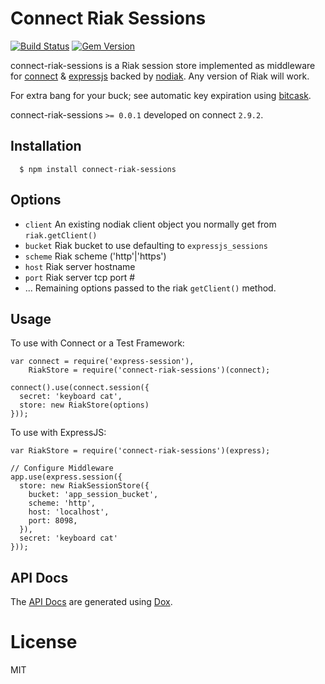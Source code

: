 # Connect Riak Sessions
[![Build Status](https://travis-ci.org/randysecrist/connect-riak-sessions.png)](https://travis-ci.org/randysecrist/connect-riak-sessions)
[![Gem Version](https://badge.fury.io/js/connect-riak-sessions.png)](http://badge.fury.io/js/connect-riak-sessions)

connect-riak-sessions is a Riak session store implemented as middleware for [connect](https://github.com/senchalabs/connect) & [expressjs](https://github.com/visionmedia/express) backed by [nodiak](https://github.com/nathanaschbacher/nodiak).  Any version of Riak will work.

For extra bang for your buck; see automatic key expiration using [bitcask](http://docs.basho.com/riak/latest/ops/advanced/backends/bitcask).

 connect-riak-sessions `>= 0.0.1` developed on connect `2.9.2`.

## Installation

	  $ npm install connect-riak-sessions

## Options
  
  - `client` An existing nodiak client object you normally get from `riak.getClient()`
  - `bucket` Riak bucket to use defaulting to `expressjs_sessions`
  - `scheme` Riak scheme ('http'|'https')
  - `host` Riak server hostname
  - `port` Riak server tcp port #
  - ...    Remaining options passed to the riak `getClient()` method.

## Usage

To use with Connect or a Test Framework:

    var connect = require('express-session'),
        RiakStore = require('connect-riak-sessions')(connect);

    connect().use(connect.session({
      secret: 'keyboard cat',
      store: new RiakStore(options)
    }));
 
To use with ExpressJS:

    var RiakStore = require('connect-riak-sessions')(express);

    // Configure Middleware
    app.use(express.session({
      store: new RiakSessionStore({
        bucket: 'app_session_bucket',
        scheme: 'http',
        host: 'localhost',
        port: 8098,
      }),
      secret: 'keyboard cat'
    }));
    
## API Docs

The [API Docs](https://github.com/randysecrist/connect-riak-sessions/blob/master/API.md) are generated using [Dox](https://github.com/visionmedia/dox).

# License

  MIT
